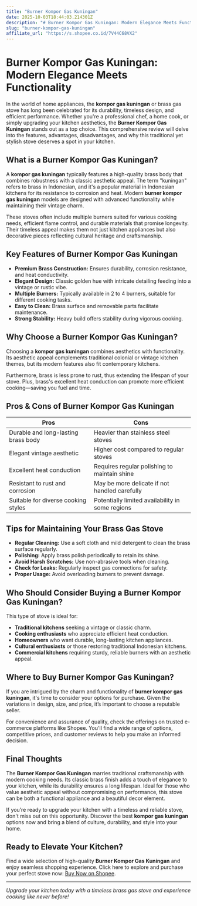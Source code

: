 ```yaml
---
title: "Burner Kompor Gas Kuningan"
date: 2025-10-03T18:44:03.214301Z
description: "# Burner Kompor Gas Kuningan: Modern Elegance Meets Functionality..."
slug: "burner-kompor-gas-kuningan"
affiliate_url: "https://s.shopee.co.id/7V44C68VX2"
---
```

# Burner Kompor Gas Kuningan: Modern Elegance Meets Functionality

In the world of home appliances, the **kompor gas kuningan** or brass gas stove has long been celebrated for its durability, timeless design, and efficient performance. Whether you're a professional chef, a home cook, or simply upgrading your kitchen aesthetics, the **Burner Kompor Gas Kuningan** stands out as a top choice. This comprehensive review will delve into the features, advantages, disadvantages, and why this traditional yet stylish stove deserves a spot in your kitchen.

## What is a Burner Kompor Gas Kuningan?

A **kompor gas kuningan** typically features a high-quality brass body that combines robustness with a classic aesthetic appeal. The term "kuningan" refers to brass in Indonesian, and it's a popular material in Indonesian kitchens for its resistance to corrosion and heat. Modern **burner kompor gas kuningan** models are designed with advanced functionality while maintaining their vintage charm.

These stoves often include multiple burners suited for various cooking needs, efficient flame control, and durable materials that promise longevity. Their timeless appeal makes them not just kitchen appliances but also decorative pieces reflecting cultural heritage and craftsmanship.

## Key Features of Burner Kompor Gas Kuningan

- **Premium Brass Construction:** Ensures durability, corrosion resistance, and heat conductivity.
- **Elegant Design:** Classic golden hue with intricate detailing feeding into a vintage or rustic vibe.
- **Multiple Burners:** Typically available in 2 to 4 burners, suitable for different cooking tasks.
- **Easy to Clean:** Brass surface and removable parts facilitate maintenance.
- **Strong Stability:** Heavy build offers stability during vigorous cooking.

## Why Choose a Burner Kompor Gas Kuningan?

Choosing a **kompor gas kuningan** combines aesthetics with functionality. Its aesthetic appeal complements traditional colonial or vintage kitchen themes, but its modern features also fit contemporary kitchens.

Furthermore, brass is less prone to rust, thus extending the lifespan of your stove. Plus, brass's excellent heat conduction can promote more efficient cooking—saving you fuel and time.

## Pros & Cons of Burner Kompor Gas Kuningan

| **Pros** | **Cons** |
| --- | --- |
| Durable and long-lasting brass body | Heavier than stainless steel stoves |
| Elegant vintage aesthetic | Higher cost compared to regular stoves |
| Excellent heat conduction | Requires regular polishing to maintain shine |
| Resistant to rust and corrosion | May be more delicate if not handled carefully |
| Suitable for diverse cooking styles | Potentially limited availability in some regions |

## Tips for Maintaining Your Brass Gas Stove

- **Regular Cleaning:** Use a soft cloth and mild detergent to clean the brass surface regularly.
- **Polishing:** Apply brass polish periodically to retain its shine.
- **Avoid Harsh Scratches:** Use non-abrasive tools when cleaning.
- **Check for Leaks:** Regularly inspect gas connections for safety.
- **Proper Usage:** Avoid overloading burners to prevent damage.

## Who Should Consider Buying a Burner Kompor Gas Kuningan?

This type of stove is ideal for:
- **Traditional kitchens** seeking a vintage or classic charm.
- **Cooking enthusiasts** who appreciate efficient heat conduction.
- **Homeowners** who want durable, long-lasting kitchen appliances.
- **Cultural enthusiasts** or those restoring traditional Indonesian kitchens.
- **Commercial kitchens** requiring sturdy, reliable burners with an aesthetic appeal.

## Where to Buy Burner Kompor Gas Kuningan?

If you are intrigued by the charm and functionality of **burner kompor gas kuningan**, it's time to consider your options for purchase. Given the variations in design, size, and price, it’s important to choose a reputable seller.

For convenience and assurance of quality, check the offerings on trusted e-commerce platforms like Shopee. You'll find a wide range of options, competitive prices, and customer reviews to help you make an informed decision.

## Final Thoughts

The **Burner Kompor Gas Kuningan** marries traditional craftsmanship with modern cooking needs. Its classic brass finish adds a touch of elegance to your kitchen, while its durability ensures a long lifespan. Ideal for those who value aesthetic appeal without compromising on performance, this stove can be both a functional appliance and a beautiful decor element.

If you’re ready to upgrade your kitchen with a timeless and reliable stove, don't miss out on this opportunity. Discover the best **kompor gas kuningan** options now and bring a blend of culture, durability, and style into your home.

## Ready to Elevate Your Kitchen? 

Find a wide selection of high-quality **Burner Kompor Gas Kuningan** and enjoy seamless shopping experience. Click here to explore and purchase your perfect stove now: [Buy Now on Shopee](https://s.shopee.co.id/7V44C68VX2).

---

*Upgrade your kitchen today with a timeless brass gas stove and experience cooking like never before!*